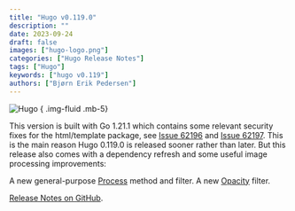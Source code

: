 ```yaml
---
title: "Hugo v0.119.0"
description: ""
date: 2023-09-24
draft: false
images: ["hugo-logo.png"]
categories: ["Hugo Release Notes"]
tags: ["Hugo"]
keywords: ["hugo v0.119"]
authors: ["Bjørn Erik Pedersen"]
---
```


<img src="hugo-logo.svg" alt="Hugo" class="img-fluid mb-5">
{ .img-fluid .mb-5}

This version is built with Go 1.21.1 which contains some relevant security fixes for the html/template package, see [Issue 62196](https://github.com/golang/go/issues/62196) and [Issue 62197](https://github.com/golang/go/issues/62197). This is the main reason Hugo 0.119.0 is released sooner rather than later. But this release also comes with a dependency refresh and some useful image processing improvements:

A new general-purpose [Process](https://gohugo.io/content-management/image-processing/#process) method and filter.
A new [Opacity](https://gohugo.io/functions/images/#opacity) filter.


[Release Notes on GitHub](https://github.com/gohugoio/hugo/releases).

